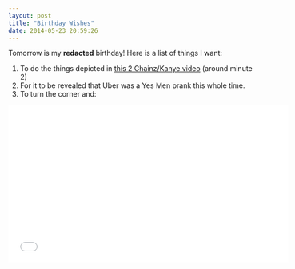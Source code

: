 ```yaml
---
layout: post
title: "Birthday Wishes"
date: 2014-05-23 20:59:26
---
```


Tomorrow is my __redacted__ birthday!  Here is a list of things I want:

1.	To do the things depicted in [this 2 Chainz/Kanye video][big_booty_ho] (around minute 2)
2.	For it to be revealed that Uber was a Yes Men prank this whole time.
3.	To turn the corner and:

<iframe width="560" height="315" src="//www.youtube.com/embed/zZGNk8pUj4Y" frameborder="0" allowfullscreen></iframe>

[big_booty_ho]: http://youtu.be/Y34jC4I1m70?t=1m59s
